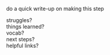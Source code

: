 do a quick write-up on making this step

struggles?  
things learned?   
vocab?  
next steps?  
helpful links?  
